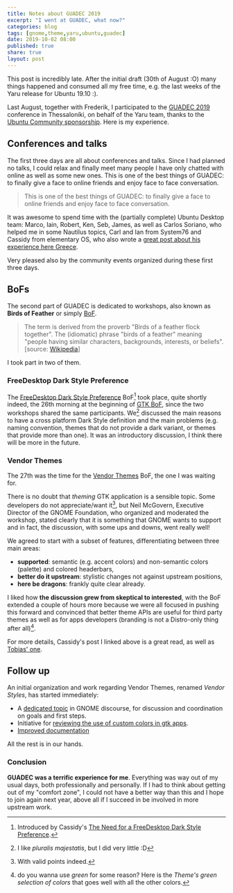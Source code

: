 ```yaml
---
title: Notes about GUADEC 2019
excerpt: "I went at GUADEC, what now?"
categories: blog
tags: [gnome,theme,yaru,ubuntu,guadec]
date: 2019-10-02 08:00
published: true
share: true
layout: post
---
```



This post is incredibly late. After the initial draft (30th of August :O) many things happened and consumed all my free time, e.g. the last weeks of the Yaru release for Ubuntu 19.10 :).

 Last August, together with Frederik, I participated to the [GUADEC 2019](https://2019.guadec.org/) conference in Thessaloníki, on behalf of the Yaru team, thanks to the [Ubuntu Community sponsorship](https://clobrano.github.io/blog/i-am-going-to-guadec/). Here is my experience.


## Conferences and talks

The first three days are all about conferences and talks. Since I had planned no talks, I could relax and finally meet many people I have only chatted with online as well as some new ones. This is one of the best things of GUADEC: to finally give a face to online friends and enjoy face to face conversation.

> This is one of the best things of GUADEC: to finally give a face to online friends and enjoy face to face conversation.

It was awesome to spend time with the (partially complete) Ubuntu Desktop team: Marco, Iain, Robert, Ken, Seb, James, as well as Carlos Soriano, who helped me in some Nautilus topics, Carl and Ian from System76 and Cassidy from elementary OS, who also wrote a [great post about his experience here Greece](https://blog.elementary.io/elementary-at-guadec-2019/).

Very pleased also by the community events organized during these first three days.

## BoFs

The second part of GUADEC is dedicated to workshops, also known as **Birds of Feather** or simply [BoF](https://schedule.guadec.org/bofs).

> The term is derived from the proverb "Birds of a feather flock together". The (idiomatic) phrase "birds of a feather" meaning "people having similar characters, backgrounds, interests, or beliefs".
[source: [Wikipedia](https://en.wikipedia.org/wiki/Birds_of_a_feather_(computing))]

 I took part in two of them.

### FreeDesktop Dark Style Preference

The [FreeDesktop Dark Style Preference](https://schedule.guadec.org/bofs/194) BoF[^2] took place, quite shortly indeed, the 26th morning at the beginning of [GTK BoF](https://schedule.guadec.org/bofs/197), since the two workshops shared the same participants. We[^1] discussed the main reasons to have a cross platform Dark Style definition and the main problems (e.g. naming convention, themes that do not provide a dark variant, or themes that provide more than one). It was an introductory discussion, I think there will be more in the future.

### Vendor Themes

The 27th was the time for the [Vendor Themes](https://schedule.guadec.org/bofs/314) BoF, the one I was waiting for. 

There is no doubt that *theming* GTK application is a sensible topic. Some developers do not appreciate/want it[^3], but Neil McGovern, Executive Director of the GNOME Foundation, who organized and moderated the workshop, stated clearly that it is something that GNOME wants to support and in fact, the discussion, with some ups and downs, went really well!

We agreed to start with a subset of features, differentiating between three main areas:

- **supported**: semantic (e.g. accent colors) and non-semantic colors (palette) and colored headerbars,
- **better do it upstream**: stylistic changes not against upstream positions,
- **here be dragons**: frankly quite clear already.


I liked how **the discussion grew from skeptical to interested**, with the BoF extended a couple of hours more because we were all focused in pushing this forward and convinced that better theme APIs are useful for third party themes as well as for apps developers (branding is not a Distro-only thing after all)[^4].

For more details, Cassidy's post I linked above is a great read, as well as [Tobias' one](https://blogs.gnome.org/tbernard/2019/09/05/guadec-2019/).

## Follow up

An initial organization and work regarding Vendor Themes, renamed *Vendor Styles*, has started immediately:

- A [dedicated topic](https://discourse.gnome.org/t/gtk-adwaita-and-vendor-styles/1641) in GNOME discourse, for discussion and coordination on goals and first steps.
- Initiative for [reviewing the use of custom colors in gtk apps](https://gitlab.gnome.org/GNOME/Initiatives/issues/11).
- [Improved documentation](https://gitlab.gnome.org/GNOME/gtk/commits/wip/jimmac/document-public-colors) 

All the rest is in our hands.

### Conclusion

**GUADEC was a terrific experience for me**. Everything was way out of my usual days, both professionally and personally. If I had to think about getting out of my "comfort zone", I could not have a better way than this and I hope to join again next year, above all if I succeed in be involved in more upstream work.


[^1]: I like *pluralis majestatis*, but I did very little :D
[^2]: Introduced by Cassidy's [The Need for a FreeDesktop Dark Style Preference](https://www.youtube.com/watch?v=gi_3b81eBUE).
[^3]: With valid points indeed.
[^4]: do you wanna use *green* for some reason? Here is the *Theme's green selection of colors* that goes well with all the other colors.
